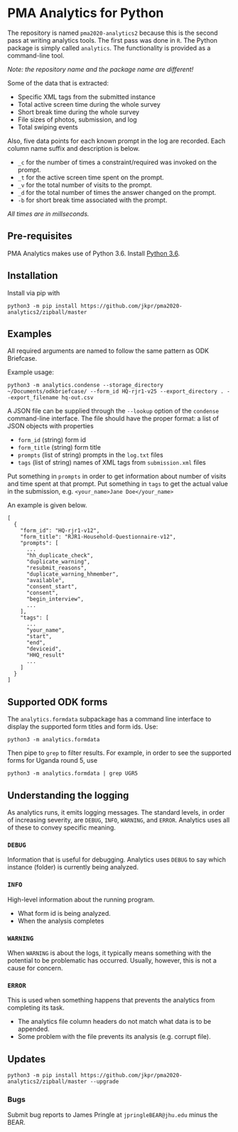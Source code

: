 # PMA Analytics for Python

The repository is named `pma2020-analytics2` because this is the second pass at
writing analytics tools. The first pass was done in `R`. The Python package is
simply called `analytics`. The functionality is provided as a command-line
tool.

*Note: the repository name and the package name are different!*

Some of the data that is extracted:
* Specific XML tags from the submitted instance
* Total active screen time during the whole survey
* Short break time during the whole survey
* File sizes of photos, submission, and log
* Total swiping events

Also, five data points for each known prompt in the log are recorded. Each column name suffix and description is below.
- `_c` for the number of times a constraint/required was invoked on the prompt.
- `_t` for the active screen time spent on the prompt.
- `_v` for the total number of visits to the prompt.
- `_d` for the total number of times the answer changed on the prompt.
- `-b` for short break time associated with the prompt.

*All times are in millseconds.*

## Pre-requisites

PMA Analytics makes use of Python 3.6. Install [Python 3.6][1].

[1]: https://www.python.org/downloads/

## Installation

Install via pip with

```
python3 -m pip install https://github.com/jkpr/pma2020-analytics2/zipball/master
```


## Examples

All required arguments are named to follow the same pattern as ODK Briefcase.

Example usage:

```
python3 -m analytics.condense --storage_directory ~/Documents/odkbriefcase/ --form_id HQ-rjr1-v25 --export_directory . --export_filename hq-out.csv
```

A JSON file can be supplied through the `--lookup` option of the `condense`
command-line interface. The file should have the proper format: a list of JSON
objects with properties

* `form_id` (string) form id
* `form_title` (string) form title
* `prompts` (list of string) prompts in the `log.txt` files
* `tags` (list of string) names of XML tags from `submission.xml` files

Put something in `prompts` in order to get information about number of visits
and time spent at that prompt. Put something in `tags` to get the actual value
in the submission, e.g. `<your_name>Jane Doe</your_name>`

An example is given below.

```
[
  {
    "form_id": "HQ-rjr1-v12",
    "form_title": "RJR1-Household-Questionnaire-v12",
    "prompts": [
      ...
      "hh_duplicate_check",
      "duplicate_warning",
      "resubmit_reasons",
      "duplicate_warning_hhmember",
      "available",
      "consent_start",
      "consent",
      "begin_interview",
      ...
    ],
    "tags": [
      ...
      "your_name",
      "start",
      "end",
      "deviceid",
      "HHQ_result"
      ...
    ]
  }
]
```

## Supported ODK forms

The `analytics.formdata` subpackage has a command line interface to display the supported form titles and form ids. Use:

```
python3 -m analytics.formdata
```

Then pipe to `grep` to filter results. For example, in order to see the supported forms for Uganda round 5, use

```
python3 -m analytics.formdata | grep UGR5
```


## Understanding the logging

As analytics runs, it emits logging messages. The standard levels, in order of increasing severity, are `DEBUG`, `INFO`, `WARNING`, and `ERROR`. Analytics uses all of these to convey specific meaning.

### `DEBUG`

Information that is useful for debugging. Analytics uses `DEBUG` to say which instance (folder) is currently being analyzed.

### `INFO`

High-level information about the running program.

* What form id is being analyzed.
* When the analysis completes

### `WARNING`

When `WARNING` is about the logs, it typically means something with the potential to be problematic has occurred. Usually, however, this is not a cause for concern.

### `ERROR`

This is used when something happens that prevents the analytics from completing its task.

* The analytics file column headers do not match what data is to be appended.
* Some problem with the file prevents its analysis (e.g. corrupt file).

## Updates

```
python3 -m pip install https://github.com/jkpr/pma2020-analytics2/zipball/master --upgrade
```


### Bugs

Submit bug reports to James Pringle at `jpringleBEAR@jhu.edu` minus the BEAR.
